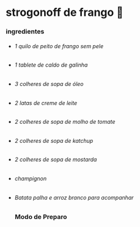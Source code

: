 # strogonoff de frango :chicken:

### ingredientes

- ###### 1 quilo de peito de frango sem pele

- ###### 1 tablete de caldo de galinha

- ###### 3 colheres de sopa de óleo

- ###### 2 latas de creme de leite

- ###### 2 colheres de sopa de molho de tomate

- ###### 2 colheres de sopa de katchup

- ###### 2 colheres de sopa de mostarda

- ###### champignon

- ###### Batata palha e arroz branco para acompanhar

  ### Modo de Preparo

  

  

  

  

  

  

  